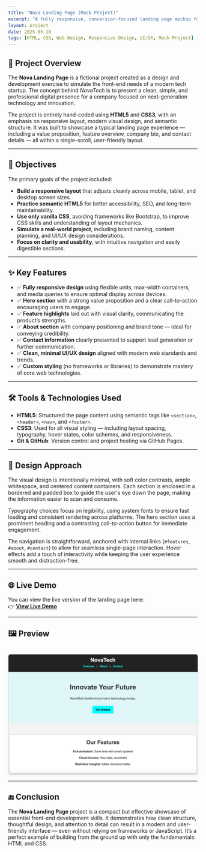```yaml
---
title: "Nova Landing Page (Mock Project)"
excerpt: "A fully responsive, conversion-focused landing page mockup for a fictional tech company, built from scratch using semantic HTML and modern CSS."
layout: project
date: 2025-05-18
tags: [HTML, CSS, Web Design, Responsive Design, UI/UX, Mock Project]
---
```


## 🧪 Project Overview

The **Nova Landing Page** is a fictional project created as a design and development exercise to simulate the front-end needs of a modern tech startup. The concept behind *NovaTech* is to present a clean, simple, and professional digital presence for a company focused on next-generation technology and innovation.

The project is entirely hand-coded using **HTML5** and **CSS3**, with an emphasis on responsive layout, modern visual design, and semantic structure. It was built to showcase a typical landing page experience — including a value proposition, feature overview, company bio, and contact details — all within a single-scroll, user-friendly layout.

---

## 🎯 Objectives

The primary goals of the project included:

- **Build a responsive layout** that adjusts cleanly across mobile, tablet, and desktop screen sizes.
- **Practice semantic HTML5** for better accessibility, SEO, and long-term maintainability.
- **Use only vanilla CSS**, avoiding frameworks like Bootstrap, to improve CSS skills and understanding of layout mechanics.
- **Simulate a real-world project**, including brand naming, content planning, and UI/UX design considerations.
- **Focus on clarity and usability**, with intuitive navigation and easily digestible sections.

---

## ✨ Key Features

- ✅ **Fully responsive design** using flexible units, max-width containers, and media queries to ensure optimal display across devices.
- ✅ **Hero section** with a strong value proposition and a clear call-to-action encouraging users to engage.
- ✅ **Feature highlights** laid out with visual clarity, communicating the product’s strengths.
- ✅ **About section** with company positioning and brand tone — ideal for conveying credibility.
- ✅ **Contact information** clearly presented to support lead generation or further communication.
- ✅ **Clean, minimal UI/UX design** aligned with modern web standards and trends.
- ✅ **Custom styling** (no frameworks or libraries) to demonstrate mastery of core web technologies.

---

## 🛠️ Tools & Technologies Used

- **HTML5**: Structured the page content using semantic tags like `<section>`, `<header>`, `<nav>`, and `<footer>`.
- **CSS3**: Used for all visual styling — including layout spacing, typography, hover states, color schemes, and responsiveness.
- **Git & GitHub**: Version control and project hosting via GitHub Pages.

---

## 🎨 Design Approach

The visual design is intentionally minimal, with soft color contrasts, ample whitespace, and centered content containers. Each section is enclosed in a bordered and padded box to guide the user's eye down the page, making the information easier to scan and consume.

Typography choices focus on legibility, using system fonts to ensure fast loading and consistent rendering across platforms. The hero section uses a prominent heading and a contrasting call-to-action button for immediate engagement.

The navigation is straightforward, anchored with internal links (`#features`, `#about`, `#contact`) to allow for seamless single-page interaction. Hover effects add a touch of interactivity while keeping the user experience smooth and distraction-free.

---

## 🌐 Live Demo

You can view the live version of the landing page here:  
👉 [**View Live Demo**](https://mashiyat210031.github.io/nova-landing-page/)

---

## 🖼️ Preview

<img src="assets/css/images/nova-preview.jpg" alt="Nova Landing Page Screenshot" style="max-width: 100%; height: auto; border: 1px solid #ccc; border-radius: 6px; box-shadow: 0 4px 12px rgba(0,0,0,0.05); margin-top: 1rem;">


---


## 🔚 Conclusion

The **Nova Landing Page** project is a compact but effective showcase of essential front-end development skills. It demonstrates how clean structure, thoughtful design, and attention to detail can result in a modern and user-friendly interface — even without relying on frameworks or JavaScript. It’s a perfect example of building from the ground up with only the fundamentals: HTML and CSS.


